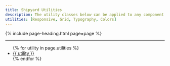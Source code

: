 ```yaml
---
title: Shipyard Utilities
description: The utility classes below can be applied to any component to override or extend the base styles of the component.
utilities: [Responsive, Grid, Typography, Colors]
---
```


{% include page-heading.html page=page %}

---

<ul class="col-container">
  {% for utility in page.utilities %}
    <li class="margin-bottom-xs margin-bottom-x1-sm margin-bottom-x2-lg col col-100 col-x1-33 col-x2-25">
      <a href="{{ site.baseurl }}/utilities/{{ utility | replace: ' ', '-' | downcase }}" class="box-link box-padding align-center text-md text-x1-lg text-x2-xl">
        {{ utility }}
      </a>
    </li>
  {% endfor %}
</ul>

